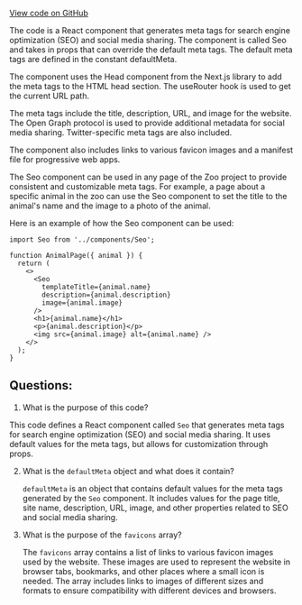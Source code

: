 [View code on GitHub](zoo-labs/zoo/blob/master/foundation/src/components/Seo.tsx)

The code is a React component that generates meta tags for search engine optimization (SEO) and social media sharing. The component is called Seo and takes in props that can override the default meta tags. The default meta tags are defined in the constant defaultMeta. 

The component uses the Head component from the Next.js library to add the meta tags to the HTML head section. The useRouter hook is used to get the current URL path. 

The meta tags include the title, description, URL, and image for the website. The Open Graph protocol is used to provide additional metadata for social media sharing. Twitter-specific meta tags are also included. 

The component also includes links to various favicon images and a manifest file for progressive web apps. 

The Seo component can be used in any page of the Zoo project to provide consistent and customizable meta tags. For example, a page about a specific animal in the zoo can use the Seo component to set the title to the animal's name and the image to a photo of the animal. 

Here is an example of how the Seo component can be used:

```
import Seo from '../components/Seo';

function AnimalPage({ animal }) {
  return (
    <>
      <Seo
        templateTitle={animal.name}
        description={animal.description}
        image={animal.image}
      />
      <h1>{animal.name}</h1>
      <p>{animal.description}</p>
      <img src={animal.image} alt={animal.name} />
    </>
  );
}
```
## Questions: 
 1. What is the purpose of this code?
   
   This code defines a React component called `Seo` that generates meta tags for search engine optimization (SEO) and social media sharing. It uses default values for the meta tags, but allows for customization through props.

2. What is the `defaultMeta` object and what does it contain?
   
   `defaultMeta` is an object that contains default values for the meta tags generated by the `Seo` component. It includes values for the page title, site name, description, URL, image, and other properties related to SEO and social media sharing.

3. What is the purpose of the `favicons` array?
   
   The `favicons` array contains a list of links to various favicon images used by the website. These images are used to represent the website in browser tabs, bookmarks, and other places where a small icon is needed. The array includes links to images of different sizes and formats to ensure compatibility with different devices and browsers.